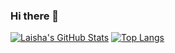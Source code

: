 ### Hi there 👋

<!--
**laishawadhwa/laishawadhwa** is a ✨ _special_ ✨ repository because its `README.md` (this file) appears on your GitHub profile.

Here are some ideas to get you started:

- 🔭 I’m currently working on ...
- 🌱 I’m currently learning ...
- 👯 I’m looking to collaborate on ...
- 🤔 I’m looking for help with ...
- 💬 Ask me about ...
- 📫 How to reach me: ...
- 😄 Pronouns: ...
- ⚡ Fun fact: ...
-->

[![Laisha's GitHub Stats](https://github-readme-stats.vercel.app/api?username=laishawadhwa&hide=issues&count_private=true&show_icons=true&theme=calm)](https://github.com/laishawadhwa/github-readme-stats)
[![Top Langs](https://github-readme-stats.vercel.app/api/top-langs/?username=laishawadhwa&layout=compact&theme=calm)](https://github.com/laishawadhwa/github-readme-stats)
